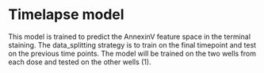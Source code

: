 # Timelapse model
This model is trained to predict the AnnexinV feature space in the terminal staining.
The data_splitting strategy is to train on the final timepoint and test on the previous time points.
The model will be trained on the two wells from each dose and tested on the other wells (1).

